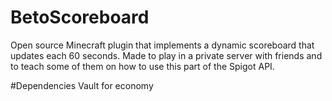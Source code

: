 # BetoScoreboard
Open source Minecraft plugin that implements a dynamic scoreboard that updates each 60 seconds. Made to play in a private server with friends and to teach some of them on how to use this part of the Spigot API.

#Dependencies
Vault for economy
